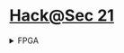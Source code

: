 # [Hack@Sec 21](https://hackatevent.org/hacksec21/)

<details>
<summary>FPGA</summary>
  So what exactly is an FPGA? You may have heard the term thrown around, or maybe you have no idea what I'm talking about. Either way, FPGAs (Field Programmable Gate Arrays) are amazing devices that now allow the average person to create their very own digital circuits. The cost has come down enough that you don't have to be a huge company to get your hands dirty.

You can think of an FPGA as a blank slate. By itself an FPGA does nothing. It is up to you (the designer) to create a configuration file, often called a bit file, for the FPGA. Once loaded the FPGA will behave like the digital circuit you designed!
</details>

